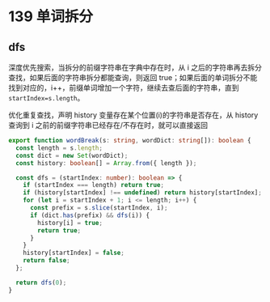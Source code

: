 # 139 单词拆分

## dfs

深度优先搜索，当拆分的前缀字符串在字典中存在时，从 i 之后的字符串再去拆分查找，如果后面的字符串拆分都能查询，则返回 true；如果后面的单词拆分不能找到对应的，i++，前缀单词增加一个字符，继续去查后面的字符串，直到`startIndex=s.length`。

优化重复查找，声明 history 变量存在某个位置(i)的字符串是否存在，从 history 查询到 i 之前的前缀字符串已经存在/不存在时，就可以直接返回

```ts
export function wordBreak(s: string, wordDict: string[]): boolean {
  const length = s.length;
  const dict = new Set(wordDict);
  const history: boolean[] = Array.from({ length });

  const dfs = (startIndex: number): boolean => {
    if (startIndex === length) return true;
    if (history[startIndex] !== undefined) return history[startIndex];
    for (let i = startIndex + 1; i <= length; i++) {
      const prefix = s.slice(startIndex, i);
      if (dict.has(prefix) && dfs(i)) {
        history[i] = true;
        return true;
      }
    }
    history[startIndex] = false;
    return false;
  };

  return dfs(0);
}
```
